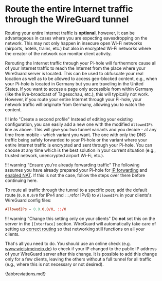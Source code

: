 # Route the entire Internet traffic through the WireGuard tunnel

Routing your entire Internet traffic is **optional**, however, it can be advantageous in cases where you are expecting eavesdropping on the network. This may not only happen in insecure open Wi-Fi networks (airports, hotels, trains, etc.) but also in encrypted Wi-Fi networks where the creator of the network can monitor client activity.

Rerouting the Internet traffic through your Pi-hole will furthermore cause all of your Internet traffic to reach the Internet from the place where your WireGuard server is located. This can be used to obfuscate your real location as well as to be allowed to access geo-blocked content, e.g., when your Pi-hole is located in Germany but you are traveling in the United States. If you want to access a page only accessible from within Germany (like the live-broadcast of Tagesschau, etc.), this will typically not work. However, if you route your entire Internet through your Pi-hole, your network traffic will originate from Germany, allowing you to watch the content.

<!-- markdownlint-disable code-block-style -->
!!! info "Create a second profile"
    Instead of editing your existing configuration, you can easily add a new one with the modified `AllowedIPs` line as above. This will give you two tunnel variants and you decide - at any time from mobile - which variant you want. The one with only the DNS traffic being safely forwarded to your Pi-hole or the variant where your entire Internet traffic is encrypted and sent through your Pi-hole. You can choose at any time which is the best solution in your current situation (e.g., trusted network, unencrypted airport Wi-Fi, etc.).
<!-- markdownlint-enable code-block-style -->

<!-- markdownlint-disable code-block-style -->
!!! warning "Ensure you're already forwarding traffic"
    The following assumes you have already prepared your Pi-hole for [IP forwarding](internal.md#enable-ip-forwarding-on-the-server) and [enabled NAT](internal.md#enable-nat-on-the-server). If this is not the case, follow the steps over there before continuing here.
<!-- markdownlint-enable code-block-style -->

To route all traffic through the tunnel to a specific peer, add the default route (`0.0.0.0/0` for IPv4 and `::/0`for IPv6) to `AllowedIPs` in your clients's WireGuard config files:

```toml
AllowedIPs = 0.0.0.0/0, ::/0
```

<!-- markdownlint-disable code-block-style -->
!!! warning "Change this setting only on your clients"
    Do **not** set this on the server in the `[Interface]` section. WireGuard will automatically take care of setting up [correct routing](https://www.wireguard.com/netns/#routing-all-your-traffic) so that networking still functions on all your clients.
<!-- markdownlint-enable code-block-style -->

That's all you need to do. You should use an online check (e.g. www.wieistmeineip.de) to check if your IP changed to the public IP address of your WireGuard server after this change. It is possible to add this change only for a few clients, leaving the others without a full tunnel for all traffic (e.g., where this is not necessary or not desired).

{!abbreviations.md!}
